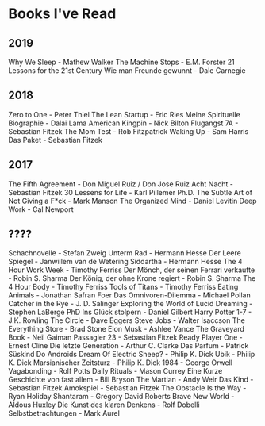# Books I've Read

## 2019

Why We Sleep - Mathew Walker
The Machine Stops - E.M. Forster
21 Lessons for the 21st Century
Wie man Freunde gewunnt - Dale Carnegie

## 2018

Zero to One - Peter Thiel
The Lean Startup - Eric Ries
Meine Spirituelle Biographie - Dalai Lama
American Kingpin - Nick Bilton
Flugangst 7A - Sebastian Fitzek
The Mom Test - Rob Fitzpatrick
Waking Up - Sam Harris
Das Paket - Sebastian Fitzek

## 2017

The Fifth Agreement - Don Miguel Ruiz / Don Jose Ruiz
Acht Nacht - Sebastian Fitzek
30 Lessens for Life - Karl Pillemer Ph.D.
The Subtle Art of Not Giving a F\*ck - Mark Manson
The Organized Mind - Daniel Levitin
Deep Work - Cal Newport

## ????

Schachnovelle - Stefan Zweig
Unterm Rad - Hermann Hesse
Der Leere Spiegel - Janwillem van de Wetering
Siddartha - Hermann Hesse
The 4 Hour Work Week - Timothy Ferriss
Der Mönch, der seinen Ferrari verkaufte - Robin S. Sharma
Der König, der ohne Krone regiert - Robin S. Sharma
The 4 Hour Body - Timothy Ferriss
Tools of Titans - Timothy Ferriss
Eating Animals - Jonathan Safran Foer
Das Omnivoren-Dilemma - Michael Pollan
Catcher in the Rye - J. D. Salinger
Exploring the World of Lucid Dreaming - Stephen LaBerge PhD
Ins Glück stolpern - Daniel Gilbert
Harry Potter 1-7 - J.K. Rowling
The Circle - Dave Eggers
Steve Jobs - Walter Isaccson
The Everything Store - Brad Stone
Elon Musk - Ashlee Vance
The Graveyard Book - Neil Gaiman
Passagier 23 - Sebastian Fitzek
Ready Player One - Ernest Cline
Die letzte Generation - Arthur C. Clarke
Das Parfum - Patrick Süskind
Do Androids Dream Of Electric Sheep? - Philip K. Dick
Ubik - Philip K. Dick
Marsianischer Zeitsturz - Philip K. Dick
1984 - George Orwell
Vagabonding - Rolf Potts
Daily Rituals - Mason Currey
Eine Kurze Geschichte von fast allem - Bill Bryson
The Martian - Andy Weir
Das Kind - Sebastian Fitzek
Amokspiel - Sebastian Fitzek
The Obstacle Is the Way - Ryan Holiday
Shantaram - Gregory David Roberts
Brave New World - Aldous Huxley
Die Kunst des klaren Denkens - Rolf Dobelli
Selbstbetrachtungen - Mark Aurel
